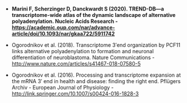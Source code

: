 <br>

- **Marini F, Scherzinger D, Danckwardt S (2020). TREND-DB—a transcriptome-wide atlas of the dynamic landscape of alternative polyadenylation. Nucleic Acids Research -  https://academic.oup.com/nar/advance-article/doi/10.1093/nar/gkaa722/5911742**

- Ogorodnikov et al. (2018). Transcriptome 3′end organization by PCF11 links alternative polyadenylation to formation and neuronal differentiation of neuroblastoma. Nature Communications - http://www.nature.com/articles/s41467-018-07580-5

- Ogorodnikov et al. (2016). Processing and transcriptome expansion at the mRNA 3′ end in health and disease: finding the right end. Pflügers Archiv - European Journal of Physiology - http://link.springer.com/10.1007/s00424-016-1828-3
